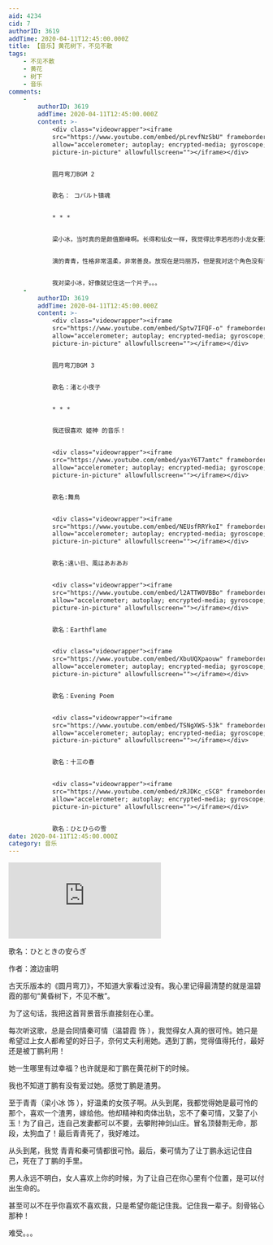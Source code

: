 ```yaml
---
aid: 4234
cid: 7
authorID: 3619
addTime: 2020-04-11T12:45:00.000Z
title: 【音乐】黄花树下，不见不散
tags:
    - 不见不散
    - 黄花
    - 树下
    - 音乐
comments:
    -
        authorID: 3619
        addTime: 2020-04-11T12:45:00.000Z
        content: >-
            <div class="videowrapper"><iframe
            src="https://www.youtube.com/embed/pLrevfNzSbU" frameborder="0"
            allow="accelerometer; autoplay; encrypted-media; gyroscope;
            picture-in-picture" allowfullscreen=""></iframe></div>


            圆月弯刀BGM 2


            歌名： コバルト镇魂


            * * *


            梁小冰，当时真的是颜值巅峰啊。长得和仙女一样，我觉得比李若彤的小龙女要漂亮。


            演的青青，性格非常温柔，非常善良。放现在是玛丽苏，但是我对这个角色没有讨厌，只是怜惜，同情！


            我对梁小冰，好像就记住这一个片子。。。
    -
        authorID: 3619
        addTime: 2020-04-11T12:45:00.000Z
        content: >-
            <div class="videowrapper"><iframe
            src="https://www.youtube.com/embed/Sptw7IFQF-o" frameborder="0"
            allow="accelerometer; autoplay; encrypted-media; gyroscope;
            picture-in-picture" allowfullscreen=""></iframe></div>


            圆月弯刀BGM 3


            歌名：渚と小夜子


            * * *


            我还很喜欢 姬神 的音乐！


            <div class="videowrapper"><iframe
            src="https://www.youtube.com/embed/yaxY6T7amtc" frameborder="0"
            allow="accelerometer; autoplay; encrypted-media; gyroscope;
            picture-in-picture" allowfullscreen=""></iframe></div>


            歌名:舞鳥


            <div class="videowrapper"><iframe
            src="https://www.youtube.com/embed/NEUsfRRYkoI" frameborder="0"
            allow="accelerometer; autoplay; encrypted-media; gyroscope;
            picture-in-picture" allowfullscreen=""></iframe></div>


            歌名:遠い日、風はあおあお


            <div class="videowrapper"><iframe
            src="https://www.youtube.com/embed/l2ATTW0VBBo" frameborder="0"
            allow="accelerometer; autoplay; encrypted-media; gyroscope;
            picture-in-picture" allowfullscreen=""></iframe></div>


            歌名：Earthflame


            <div class="videowrapper"><iframe
            src="https://www.youtube.com/embed/XbuUQXpaouw" frameborder="0"
            allow="accelerometer; autoplay; encrypted-media; gyroscope;
            picture-in-picture" allowfullscreen=""></iframe></div>


            歌名：Evening Poem


            <div class="videowrapper"><iframe
            src="https://www.youtube.com/embed/TSNgXWS-53k" frameborder="0"
            allow="accelerometer; autoplay; encrypted-media; gyroscope;
            picture-in-picture" allowfullscreen=""></iframe></div>


            歌名：十三の春


            <div class="videowrapper"><iframe
            src="https://www.youtube.com/embed/zRJDKc_cSC8" frameborder="0"
            allow="accelerometer; autoplay; encrypted-media; gyroscope;
            picture-in-picture" allowfullscreen=""></iframe></div>


            歌名：ひとひらの雪
date: 2020-04-11T12:45:00.000Z
category: 音乐
---
```


<div class="videowrapper"><iframe src="https://www.youtube.com/embed/KrH7SVyhmLE" frameborder="0" allow="accelerometer; autoplay; encrypted-media; gyroscope; picture-in-picture" allowfullscreen=""></iframe></div>

歌名：ひとときの安らぎ

作者：渡边宙明

古天乐版本的《圆月弯刀》，不知道大家看过没有。我心里记得最清楚的就是温碧霞的那句“黄昏树下，不见不散”。

为了这句话，我把这首背景音乐直接刻在心里。

每次听这歌，总是会同情秦可情（温碧霞 饰 ），我觉得女人真的很可怜。她只是希望过上女人都希望的好日子，奈何丈夫利用她。遇到丁鹏，觉得值得托付，最好还是被丁鹏利用！

她一生哪里有过幸福？也许就是和丁鹏在黄花树下的时候。

我也不知道丁鹏有没有爱过她。感觉丁鹏是渣男。

至于青青（梁小冰 饰 ），好温柔的女孩子啊。从头到尾，我都觉得她是最可怜的那个，喜欢一个渣男，嫁给他。他却精神和肉体出轨，忘不了秦可情，又娶了小玉！为了自己，连自己发妻都可以不要，去攀附神剑山庄。冒名顶替荆无命，那段，太狗血了！最后青青死了，我好难过。

从头到尾，我觉 青青和秦可情都很可怜。最后，秦可情为了让丁鹏永远记住自己，死在了丁鹏的手里。

男人永远不明白，女人喜欢上你的时候，为了让自己在你心里有个位置，是可以付出生命的。

甚至可以不在乎你喜欢不喜欢我，只是希望你能记住我。记住我一辈子。刻骨铭心那种！

难受。。。
